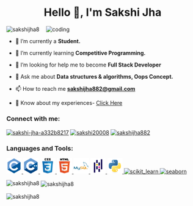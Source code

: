 <h1 align="center">Hello 👋, I'm Sakshi Jha</h1>
<img align = "right" alt = "coding" width = "400"  src = "https://encrypted-tbn0.gstatic.com/images?q=tbn:ANd9GcTZhq9BgVIlwvu2xo1VDzgCOoSbAOL61tcLog&usqp=CAU">
<p align="left"> <img src="https://komarev.com/ghpvc/?username=sakshijha8&label=Profile%20views&color=0e75b6&style=flat" alt="sakshijha8" /> </p>

- 🔭 I’m currently a **Student.**

- 🌱 I’m currently learning **Competitive Programming.**

- 🤝 I’m looking for help me to become **Full Stack Developer**

- 💬 Ask me about **Data structures & algorithms, Oops Concept.**

- 📫 How to reach me **sakshijha882@gmail.com**

- 📄 Know about my experiences- [Click Here](https://drive.google.com/file/d/1B1RNt_8v24Z0MqYihurGAEFwcdeCXe7U/view?usp=sharing)
<h3 align="left">Connect with me:</h3>
<p align="left">
<a href="https://linkedin.com/in/sakshi-jha-a332b8217" target="blank"><img align="center" src="https://raw.githubusercontent.com/rahuldkjain/github-profile-readme-generator/master/src/images/icons/Social/linked-in-alt.svg" alt="sakshi-jha-a332b8217" height="30" width="40" /></a>
<a href="https://kaggle.com/sakshi20008" target="blank"><img align="center" src="https://raw.githubusercontent.com/rahuldkjain/github-profile-readme-generator/master/src/images/icons/Social/kaggle.svg" alt="sakshi20008" height="30" width="40" /></a>
<a href="https://www.hackerrank.com/sakshijha882" target="blank"><img align="center" src="https://raw.githubusercontent.com/rahuldkjain/github-profile-readme-generator/master/src/images/icons/Social/hackerrank.svg" alt="sakshijha882" height="30" width="40" /></a>
</p>

<h3 align="left">Languages and Tools:</h3>
<p align="left"> <a href="https://www.cprogramming.com/" target="_blank" rel="noreferrer"> <img src="https://raw.githubusercontent.com/devicons/devicon/master/icons/c/c-original.svg" alt="c" width="40" height="40"/> </a> <a href="https://www.w3schools.com/cpp/" target="_blank" rel="noreferrer"> <img src="https://raw.githubusercontent.com/devicons/devicon/master/icons/cplusplus/cplusplus-original.svg" alt="cplusplus" width="40" height="40"/> </a> <a href="https://www.w3schools.com/css/" target="_blank" rel="noreferrer"> <img src="https://raw.githubusercontent.com/devicons/devicon/master/icons/css3/css3-original-wordmark.svg" alt="css3" width="40" height="40"/> </a> <a href="https://www.w3.org/html/" target="_blank" rel="noreferrer"> <img src="https://raw.githubusercontent.com/devicons/devicon/master/icons/html5/html5-original-wordmark.svg" alt="html5" width="40" height="40"/> </a> <a href="https://www.mysql.com/" target="_blank" rel="noreferrer"> <img src="https://raw.githubusercontent.com/devicons/devicon/master/icons/mysql/mysql-original-wordmark.svg" alt="mysql" width="40" height="40"/> </a> <a href="https://pandas.pydata.org/" target="_blank" rel="noreferrer"> <img src="https://raw.githubusercontent.com/devicons/devicon/2ae2a900d2f041da66e950e4d48052658d850630/icons/pandas/pandas-original.svg" alt="pandas" width="40" height="40"/> </a> <a href="https://www.python.org" target="_blank" rel="noreferrer"> <img src="https://raw.githubusercontent.com/devicons/devicon/master/icons/python/python-original.svg" alt="python" width="40" height="40"/> </a> <a href="https://scikit-learn.org/" target="_blank" rel="noreferrer"> <img src="https://upload.wikimedia.org/wikipedia/commons/0/05/Scikit_learn_logo_small.svg" alt="scikit_learn" width="40" height="40"/> </a> <a href="https://seaborn.pydata.org/" target="_blank" rel="noreferrer"> <img src="https://seaborn.pydata.org/_images/logo-mark-lightbg.svg" alt="seaborn" width="40" height="40"/> </a> </p>

<p><img align="left" src="https://github-readme-stats.vercel.app/api/top-langs?username=sakshijha8&theme=algolia" show_icons=true&locale=en&layout=compact" alt="sakshijha8" /></p>

<p>&nbsp;<img align="center" src="https://github-readme-stats.vercel.app/api?username=sakshijha8&theme=algolia" show_icons=true&locale=en" alt="sakshijha8" /></p>

<p><img align="center" src="https://github-readme-streak-stats.herokuapp.com/?user=sakshijha8&theme=algolia" alt="sakshijha8" /></p>
